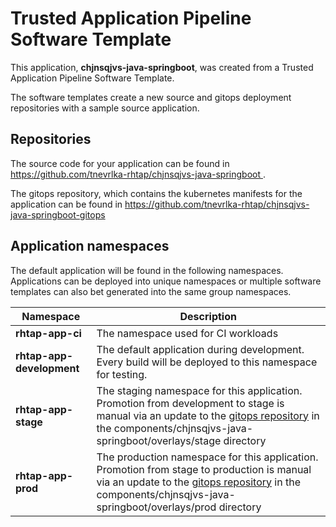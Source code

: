 # Trusted Application Pipeline Software Template

This application, **chjnsqjvs-java-springboot**, was created from a Trusted Application Pipeline Software Template.

The software templates create a new source and gitops deployment repositories with a sample source application. 

## Repositories

The source code for your application can be found in [https://github.com/tnevrlka-rhtap/chjnsqjvs-java-springboot ](https://github.com/tnevrlka-rhtap/chjnsqjvs-java-springboot ).
 
The gitops repository, which contains the kubernetes manifests for the application can be found in 
[https://github.com/tnevrlka-rhtap/chjnsqjvs-java-springboot-gitops ](https://github.com/tnevrlka-rhtap/chjnsqjvs-java-springboot-gitops ) 

## Application namespaces 

The default application will be found in the following namespaces. Applications can be deployed into unique namespaces or multiple software templates can also bet generated into the same group namespaces.  

|  Namespace   |  Description   |  
| -------- | -------- |
| **rhtap-app-ci** | The namespace used for CI workloads |
| **rhtap-app-development** | The default application during development. Every build will be deployed to this namespace for testing. |
| **rhtap-app-stage** | The staging namespace for this application. Promotion from development to stage is manual via an update to the [gitops repository](https://github.com/tnevrlka-rhtap/chjnsqjvs-java-springboot-gitops ) in the components/chjnsqjvs-java-springboot/overlays/stage directory |
| **rhtap-app-prod** | The production namespace for this application. Promotion from stage to production is manual via an update to the [gitops repository](https://github.com/tnevrlka-rhtap/chjnsqjvs-java-springboot-gitops ) in the components/chjnsqjvs-java-springboot/overlays/prod directory |